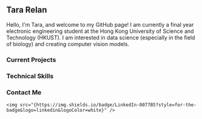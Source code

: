 ## Tara Relan
Hello, I'm Tara, and welcome to my GitHub page! I am currently a final year electronic engineering student at the Hong Kong University of Science and Technology (HKUST). I am interested in data science (especially in the field of biology) and creating computer vision models.
### Current Projects

### Technical Skills

### Contact Me
```
<img src="{https://img.shields.io/badge/LinkedIn-0077B5?style=for-the-badge&logo=linkedin&logoColor=white}" />
```
